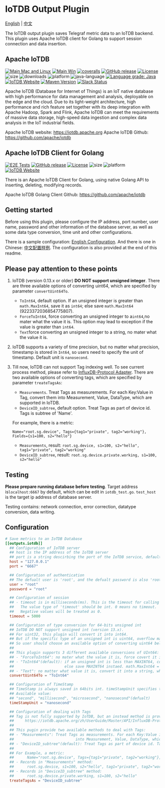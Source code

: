 # IoTDB Output Plugin

[English](./README.md) | [中文](./README_ZH.md)

The IoTDB output plugin saves Telegraf metric data to an IoTDB backend.
This plugin uses Apache IoTDB client for Golang to support session connection
and data insertion.

## Apache IoTDB

[![Main Mac and Linux](https://github.com/apache/iotdb/actions/workflows/main-unix.yml/badge.svg)](https://github.com/apache/iotdb/actions/workflows/main-unix.yml)
[![Main Win](https://github.com/apache/iotdb/actions/workflows/main-win.yml/badge.svg)](https://github.com/apache/iotdb/actions/workflows/main-win.yml)
[![coveralls](https://coveralls.io/repos/github/apache/iotdb/badge.svg?branch=master)](https://coveralls.io/repos/github/apache/iotdb/badge.svg?branch=master)
[![GitHub release](https://img.shields.io/github/release/apache/iotdb.svg)](https://github.com/apache/iotdb/releases)
[![License](https://img.shields.io/badge/license-Apache%202-4EB1BA.svg)](https://www.apache.org/licenses/LICENSE-2.0.html)
![size](https://github-size-badge.herokuapp.com/apache/iotdb.svg)
![downloads](https://img.shields.io/github/downloads/apache/iotdb/total.svg)
![platform](https://img.shields.io/badge/platform-win10%20%7C%20macox%20%7C%20linux-yellow.svg)
![java-language](https://img.shields.io/badge/java--language-1.8-blue.svg)
[![Language grade: Java](https://img.shields.io/lgtm/grade/java/g/apache/iotdb.svg?logo=lgtm&logoWidth=18)](https://lgtm.com/projects/g/apache/iotdb/context:java)
[![IoTDB Website](https://img.shields.io/website-up-down-green-red/https/shields.io.svg?label=iotdb-website)](https://iotdb.apache.org/)
[![Maven Version](https://maven-badges.herokuapp.com/maven-central/org.apache.iotdb/iotdb-parent/badge.svg)](http://search.maven.org/#search|gav|1|g:"org.apache.iotdb")
[![Slack Status](https://img.shields.io/badge/slack-join_chat-white.svg?logo=slack&style=social)](https://join.slack.com/t/apacheiotdb/shared_invite/zt-qvso1nj8-7715TpySZtZqmyG5qXQwpg)

Apache IoTDB (Database for Internet of Things) is an IoT native database with
high performance for data management and analysis, deployable on the edge and
the cloud. Due to its light-weight architecture, high performance and rich
feature set together with its deep integration with Apache Hadoop, Spark and
Flink, Apache IoTDB can meet the requirements of massive data storage,
high-speed data ingestion and complex data analysis in the IoT industrial
fields.

Apache IoTDB website: <https://iotdb.apache.org>
Apache IoTDB Github: <https://github.com/apache/iotdb>

## Apache IoTDB Client for Golang

[![E2E Tests](https://github.com/apache/iotdb-client-go/actions/workflows/e2e.yml/badge.svg)](https://github.com/apache/iotdb-client-go/actions/workflows/e2e.yml)
[![GitHub release](https://img.shields.io/github/release/apache/iotdb-client-go.svg)](https://github.com/apache/iotdb-client-go/releases)
[![License](https://img.shields.io/badge/license-Apache%202-4EB1BA.svg)](https://www.apache.org/licenses/LICENSE-2.0.html)
![size](https://github-size-badge.herokuapp.com/apache/iotdb-client-go.svg)
![platform](https://img.shields.io/badge/platform-win10%20%7C%20macos%20%7C%20linux-yellow.svg)
[![IoTDB Website](https://img.shields.io/website-up-down-green-red/https/shields.io.svg?label=iotdb-website)](https://iotdb.apache.org/)

There is an Apache IoTDB Client for Golang, using native Golang API to
inserting, deleting, modifying records.

Apache IoTDB Golang Client Github: <https://github.com/apache/iotdb>

## Getting started

Before using this plugin, please configure the IP address, port number,
user name, password and other information of the database server,
as well as some data type conversion, time unit and other configurations.

There is a sample configuration: [English Configuration](./sample.conf).
And there is one in Chinese:  [中文配置样例](./sample_zh.conf).
The configuration is also provided at the end of this readme.

## Please pay attention to these points

1. IoTDB (version 0.13.x or older) **DO NOT support unsigned integer**.
There are three available options of converting uint64, which are specified by
parameter `convertUint64To`.

   - `ToInt64`, default option. If an unsigned integer is greater than
   `math.MaxInt64`, save it as `int64`; else save `math.MaxInt64`
   (9223372036854775807).
   - `ForceToInt64`, force converting an unsigned integer to a`int64`,no mater
   what the value it is. This option may lead to exception if the value is
   greater than `int64`.
   - `Text`force converting an unsigned integer to a string, no mater what the
   value it is.

2. IoTDB supports a variety of time precision, but no matter what precision,
timestamp is stored in `Int64`, so users need to specify the unit of timestamp.
Default unit is `nanosecond`.

3. Till now, IoTDB can not support Tag indexing well. To see current process
method, please refer to [InfluxDB-Protocol Adapter](
   https://iotdb.apache.org/UserGuide/Master/API/InfluxDB-Protocol.html).
There are two available options of converting tags, which are specified by
parameter `treateTagsAs`:

   - `Measurements`. Treat Tags as measurements. For each Key:Value in Tag,
   convert them into Measurement, Value, DataType, which are supported in IoTDB.
   - `DeviceID_subtree`, default option. Treat Tags as part of device id. Tags
   is subtree of 'Name'.

   For example, there is a metric:

   `Name="root.sg.device", Tags={tag1="private", tag2="working"}, Fields={s1=100, s2="hello"}`

   - `Measurements`, result: `root.sg.device, s1=100, s2="hello", tag1="private", tag2="working"`
   - `DeviceID_subtree`, result: `root.sg.device.private.working, s1=100, s2="hello"`

## Testing

**Please prepare running database before testing**.
Target address is`localhost:6667` by default, which can be edit in
`iotdb_test.go`. `test_host` is the target ip address of database server.

Testing contains: network connection, error correction, datatype conversion,
data writing.

## Configuration

```toml @sample.conf
# Save metrics to an IoTDB Database
[[outputs.iotdb]]
  ## Configuration of IoTDB server
  ## host is the IP address of the IoTDB server
  ## port is a string descirbing the port of the IoTDB service, default port is 6667
  host = "127.0.0.1"
  port = "6667"

  ## Configuration of authentication
  ## The defualt user is 'root', and the defualt password is also 'root'
  user = "root"
  password = "root"

  ## Configuration of session
  ## - timeout is in milliseconds(ms). This is the timeout for calling 'Session.Open'
  ##   The value type of 'timeout' should be int. 0 means no timeout. 
  ##   Negative values will be treated as 0.
  timeout = 5000

  ## Configuration of type conversion for 64-bits unsigned int
  ## IoTDB DO NOT support unsigned int (version 13.x). 
  ## For uint32, this plugin will convert it into int64.
  ## But if the specific type of an unsigned int is uint64, overflow may take place. 
  ## So user should choose an available option of converting uint64 below.
  ## 
  ## This plugin supports 3 different available conversions of UInt64: 
  ## - "ForceToInt64": no mater what the value it is, force covert it into int64.
  ## - "ToInt64"(default): if an unsigned int is less than MAXINT64, covert it into int64; 
  ##                       else save MAXINT64 instaed. math.MaxInt64 = 9223372036854775807
  ## - "Text": no matter what value it is, convert it into a string, which is called TEXT in IoTDB.
  convertUint64To = "ToInt64"

  ## Configuration of TimeStamp
  ## TimeStamp is always saved in 64bits int. timeStampUnit specifies the unit of timestamp. 
  ## Available value:
  ## "second", "millisecond", "microsecond", "nanosecond"(defualt)
  timeStampUnit = "nanosecond"

  ## Configuration of dealing with Tags
  ## Tag is not fully supported by IoTDB, but an instead method is provided here:
  ##     https://iotdb.apache.org/zh/UserGuide/Master/API/InfluxDB-Protocol.html
  ## 
  ## This pugin provide two available methods to deal with Tags:
  ## - "Measurements": Treat Tags as measurements. For each Key:Value in Tag, convert them 
  ##                            into Measurement, Value, DataType, which are supported in IoTDB.
  ## - "DeviceID_subtree"(default): Treat Tags as part of device id. Tags is subtree of 'Name'.
  ##
  ## For Example, a metric:
  ##      Name="root.sg.device", Tags={tag1="private", tag2="working"}, Fields={s1=100, s2="hello"}
  ## - Records in "Measurements" method:
  ##      root.sg.device, s1=100, s2="hello", tag1="private", tag2="working"
  ## - Records in "DeviceID_subtree" method:
  ##      root.sg.device.private.working, s1=100, s2="hello"
  treateTagsAs = "DeviceID_subtree"

```
